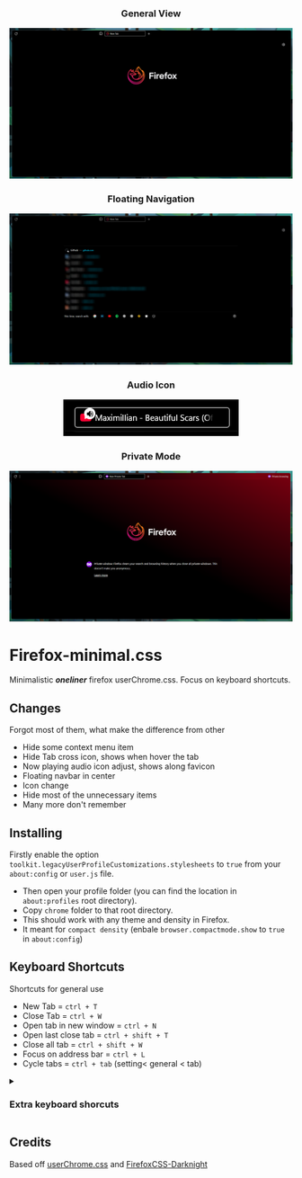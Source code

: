 <div align="center">

### General View
![ScreenShot](./scrennshots/general-view.png)

### Floating Navigation
![ScreenShot of Floating navbar](./scrennshots/floating-navigation.png)

### Audio Icon
![ScreenShot of media icon in tab](./scrennshots/audio-icon.png)

### Private Mode
![Private mode image](./scrennshots/private-mode.png)

</div>


# Firefox-minimal.css

Minimalistic ***oneliner*** firefox userChrome.css. Focus on keyboard shortcuts.

## Changes
Forgot most of them, what make the difference from other
 - Hide some context menu item
 - Hide Tab cross icon, shows when hover the tab
 - Now playing audio icon adjust, shows along favicon
 - Floating navbar in center
 - Icon change
 - Hide most of the unnecessary items
 - Many more don't remember

 ## Installing
Firstly enable the option `toolkit.legacyUserProfileCustomizations.stylesheets` to `true` from your `about:config` or `user.js` file.
- Then open your profile folder (you can find the location in `about:profiles` root directory).
- Copy `chrome` folder to that root directory.
- This should work with any theme and density in Firefox.
- It meant for `compact density` (enbale `browser.compactmode.show` to `true` in `about:config`)

## Keyboard Shortcuts
Shortcuts for general use
- New Tab = ` ctrl + T `
- Close Tab = ` ctrl + W `
- Open tab in new window = ` ctrl + N `
- Open last close tab = ` ctrl + shift + T `
- Close all tab = ` ctrl + shift + W `
- Focus on address bar = ` ctrl + L `
- Cycle tabs = ` ctrl + tab ` (setting< general < tab)

<details>
<summary> <h3>Extra keyboard shorcuts</h3></summary><br>

- Show menu bar  = ` alt `
- Bookmark sidepanel = ` ctrl + B `
- Bookmark Library = ` ctrl + shift + O `
- Show / Hide bookmark bar = ` ctrl + shift + B `
- History sidepanel = ` ctrl + H `
- Donwloads = ` ctlr + J `
- Find in page = ` ctrl + F `
- Find next word = ` ctrl + G `
- Open defautl search open = ` ctrl + E `
- about:addons = ` ctrl + shift + A `

</details>

## Credits
Based off [userChrome.css](https://github.com/ericmurphyxyz/userChrome.css) and [FirefoxCSS-Darknight](https://github.com/BriLHR/FirefoxCSS-Darknight)
